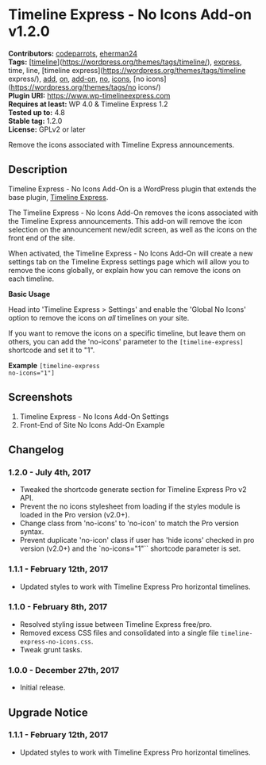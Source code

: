 # Timeline Express - No Icons Add-on v1.2.0 #
**Contributors:** [codeparrots](https://profiles.wordpress.org/codeparrots), [eherman24](https://profiles.wordpress.org/eherman24)  
**Tags:** [[time](https://wordpress.org/themes/tags/time/)[line](https://wordpress.org/themes/tags/line/)](https://wordpress.org/themes/tags/timeline/), [express](https://wordpress.org/themes/tags/express/), time, line, [timeline express](https://wordpress.org/themes/tags/timeline express/), [add](https://wordpress.org/themes/tags/add/), [on](https://wordpress.org/themes/tags/on/), [add-on](https://wordpress.org/themes/tags/add-on/), [no](https://wordpress.org/themes/tags/no/), [icons](https://wordpress.org/themes/tags/icons/), [no icons](https://wordpress.org/themes/tags/no icons/)  
**Plugin URI:** https://www.wp-timelineexpress.com  
**Requires at least:** WP 4.0 & Timeline Express 1.2  
**Tested up to:** 4.8  
**Stable tag:** 1.2.0  
**License:** GPLv2 or later  

Remove the icons associated with Timeline Express announcements.

## Description ##

Timeline Express - No Icons Add-On is a WordPress plugin that extends the base plugin, <a href="https://wordpress.org/plugins/timeline-express/">Timeline Express</a>.

The Timeline Express - No Icons Add-On removes the icons associated with the Timeline Express announcements. This add-on will remove the icon selection on the announcement new/edit screen, as well as the icons on the front end of the site.

When activated, the Timeline Express - No Icons Add-On will create a new settings tab on the Timeline Express settings page which will allow you to remove the icons globally, or explain how you can remove the icons on each timeline.

**Basic Usage**

Head into 'Timeline Express > Settings' and enable the 'Global No Icons' option to remove the icons on *all* timelines on your site.

If you want to remove the icons on a specific timeline, but leave them on others, you can add the 'no-icons' parameter to the <code>[timeline-express]</code> shortcode and set it to "1".

**Example**
<code>[timeline-express no-icons="1"]</code>

## Screenshots ##
1. Timeline Express - No Icons Add-On Settings
2. Front-End of Site No Icons Add-On Example

## Changelog ##

### 1.2.0 - July 4th, 2017 ###
* Tweaked the shortcode generate section for Timeline Express Pro v2 API.
* Prevent the no icons stylesheet from loading if the styles module is loaded in the Pro version (v2.0+).
* Change class from 'no-icons' to 'no-icon' to match the Pro version syntax.
* Prevent duplicate 'no-icon' class if user has 'hide icons' checked in pro version (v2.0+) and the `no-icons="1"`` shortcode parameter is set.

### 1.1.1 - February 12th, 2017 ###
* Updated styles to work with Timeline Express Pro horizontal timelines.

### 1.1.0 - February 8th, 2017 ###
* Resolved styling issue between Timeline Express free/pro.
* Removed excess CSS files and consolidated into a single file `timeline-express-no-icons.css`.
* Tweak grunt tasks.

### 1.0.0 - December 27th, 2017 ###
* Initial release.

## Upgrade Notice ##

### 1.1.1 - February 12th, 2017 ###
* Updated styles to work with Timeline Express Pro horizontal timelines.
